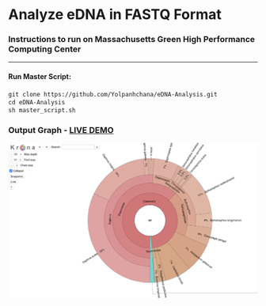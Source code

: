 # Analyze eDNA in FASTQ Format
### Instructions to run on Massachusetts Green High Performance Computing Center
  
***********************************************************************************


#### Run Master Script:
```
git clone https://github.com/Yolpanhchana/eDNA-Analysis.git
cd eDNA-Analysis
sh master_script.sh
```

### Output Graph - <a href="http://htmlpreview.github.io/?https://raw.githubusercontent.com/Yolpanhchana/eDNA-Analysis/master/text.krona.html" title="Krona Plot">LIVE DEMO</a>
![Alt text](krona.png?raw=true "Krona Plot")


